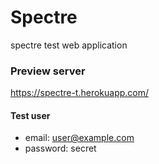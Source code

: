 # Spectre
spectre test web application

### Preview server
https://spectre-t.herokuapp.com/

#### Test user

- email: user@example.com
- password: secret
